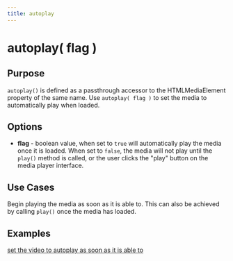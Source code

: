 ```yaml
---
title: autoplay
---
```

# autoplay( flag ) #

## Purpose ##

`autoplay()` is defined as a passthrough accessor to the HTMLMediaElement property of the same name. Use `autoplay( flag )` to set the media to automatically play when loaded.

## Options ##

* **flag** - boolean value, when set to `true` will automatically play the media once it is loaded. When set to `false`, the media will not play until the `play()` method is called, or the user clicks the "play" button on the media player interface.

## Use Cases ##

Begin playing the media as soon as it is able to. This can also be achieved by calling `play()` once the media has loaded.

## Examples ##

[set the video to autoplay as soon as it is able to](http://jsfiddle.net/popcornjs/b7C8C/)
